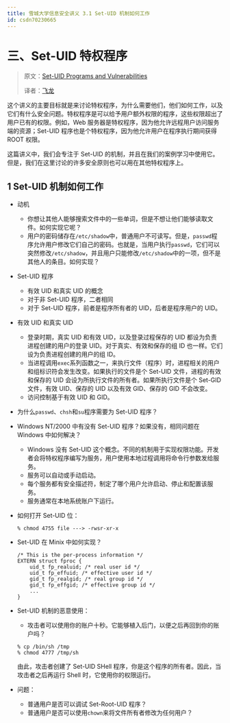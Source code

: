 ```yaml
---
title: 雪城大学信息安全讲义 3.1 Set-UID 机制如何工作
id: csdn70230665
---
```


# 三、Set-UID 特权程序

> 原文：[Set-UID Programs and Vulnerabilities](http://www.cis.syr.edu/~wedu/Teaching/CompSec/LectureNotes_New/Set_UID.pdf)
> 
> 译者：[飞龙](https://github.com/wizardforcel)

这个讲义的主要目标就是来讨论特权程序，为什么需要他们，他们如何工作，以及它们有什么安全问题。特权程序是可以给予用户额外权限的程序，这些权限超出了用户已有的权限。例如，Web 服务器是特权程序，因为他允许远程用户访问服务端的资源；Set-UID 程序也是个特权程序，因为他允许用户在程序执行期间获得 ROOT 权限。

这篇讲义中，我们会专注于 Set-UID 的机制，并且在我们的案例学习中使用它。但是，我们在这里讨论的许多安全原则也可以用在其他特权程序上。

## 1 Set-UID 机制如何工作

*   动机

    *   你想让其他人能够搜索文件中的一些单词，但是不想让他们能够读取文件。如何实现它呢？
    *   用户的密码储存在`/etc/shadow`中，普通用户不可读写。但是，`passwd`程序允许用户修改它们自己的密码。也就是，当用户执行`passwd`，它们可以突然修改`/etc/shadow`，并且用户只能修改`/etc/shadow`中的一项，但不是其他人的条目。如何实现？
*   Set-UID 程序

    *   有效 UID 和真实 UID 的概念
    *   对于非 Set-UID 程序，二者相同
    *   对于 Set-UID 程序，前者是程序所有者的 UID，后者是程序用户的 UID。
*   有效 UID 和真实 UID

    *   登录时期，真实 UID 和有效 UID，以及登录过程保存的 UID 都设为负责进程创建的用户的登录 UID。对于真实、有效和保存的组 ID 也一样。它们设为负责进程创建的用户的组 ID。
    *   当进程调用`exec`系列函数之一，来执行文件（程序）时，进程相关的用户和组标识符会发生改变。如果执行的文件是个 Set-UID 文件，进程的有效和保存的 UID 会设为所执行文件的所有者。如果所执行文件是个 Set-GID 文件，有效 UID、保存的 UID 以及有效 GID、保存的 GID 不会改变。
    *   访问控制基于有效 UID 和 GID。
*   为什么`passwd`、`chsh`和`su`程序需要为 Set-UID 程序？
*   Windows NT/2000 中有没有 Set-UID 程序？如果没有，相同问题在 Windows 中如何解决？

    *   Windows 没有 Set-UID 这个概念。不同的机制用于实现权限功能。开发者会将特权程序编写为服务，用户使用本地过程调用将命令行参数发给服务。
    *   服务可以自动或手动启动。
    *   每个服务都有安全描述符，制定了哪个用户允许启动、停止和配置该服务。
    *   服务通常在本地系统账户下运行。
*   如何打开 Set-UID 位：

    ```
    % chmod 4755 file ---> -rwsr-xr-x 
    ```

*   Set-UID 在 Minix 中如何实现？

    ```
    /* This is the per-process information */ 
    EXTERN struct fproc {
        uid_t fp_realuid; /* real user id */ 
        uid_t fp_effuid; /* effective user id */ 
        gid_t fp_realgid; /* real group id */ 
        gid_t fp_effgid; /* effective group id */ 
        ...
    }
    ```

*   Set-UID 机制的恶意使用：

    *   攻击者可以使用你的账户十秒。它能够植入后门，以便之后再回到你的账户吗？

    ```
    % cp /bin/sh /tmp 
    % chmod 4777 /tmp/sh
    ```

    由此，攻击者创建了 Set-UID SHell 程序，你是这个程序的所有者。因此，当攻击者之后再运行 Shell 时，它使用你的权限运行。

*   问题：

    *   普通用户是否可以调试 Set-Root-UID 程序？
    *   普通用户是否可以使用`chown`来将文件所有者修改为任何用户？